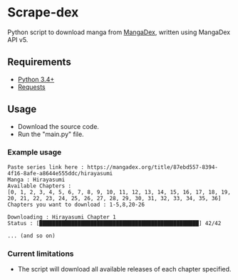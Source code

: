 # Scrape-dex
Python script to download manga from [MangaDex](https://mangadex.org/), written using MangaDex API v5.

## Requirements
  * [Python 3.4+](https://www.python.org/downloads/)
  * [Requests](https://pypi.org/project/requests/)

## Usage
  * Download the source code.
  * Run the "main.py" file.

### Example usage
```
Paste series link here : https://mangadex.org/title/87ebd557-8394-4f16-8afe-a8644e555ddc/hirayasumi
Manga : Hirayasumi
Available Chapters :
[0, 1, 2, 3, 4, 5, 6, 7, 8, 9, 10, 11, 12, 13, 14, 15, 16, 17, 18, 19,
20, 21, 22, 23, 24, 25, 26, 27, 28, 29, 30, 31, 32, 33, 34, 35, 36]
Chapters you want to download : 1-5,8,20-26

Downloading : Hirayasumi Chapter 1
Status : [██████████████████████████████████████████████████] 42/42

... (and so on)
```

### Current limitations
  * The script will download all available releases of each chapter specified.
